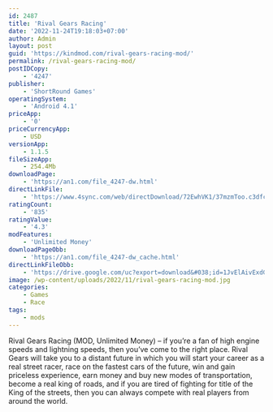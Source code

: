 ```yaml
---
id: 2487
title: 'Rival Gears Racing'
date: '2022-11-24T19:18:03+07:00'
author: Admin
layout: post
guid: 'https://kindmod.com/rival-gears-racing-mod/'
permalink: /rival-gears-racing-mod/
postIDCopy:
    - '4247'
publisher:
    - 'ShortRound Games'
operatingSystem:
    - 'Android 4.1'
priceApp:
    - '0'
priceCurrencyApp:
    - USD
versionApp:
    - 1.1.5
fileSizeApp:
    - 254.4Mb
downloadPage:
    - 'https://an1.com/file_4247-dw.html'
directLinkFile:
    - 'https://www.4sync.com/web/directDownload/72EwhVK1/37mzmToo.c3dfc3b02fa45dc1ef7bb4e24b858e47'
ratingCount:
    - '835'
ratingValue:
    - '4.3'
modFeatures:
    - 'Unlimited Money'
downloadPageObb:
    - 'https://an1.com/file_4247-dw_cache.html'
directLinkFileObb:
    - 'https://drive.google.com/uc?export=download&#038;id=1JvElAivExdGoKYn6E4gZA4b1j0_vxErI'
image: /wp-content/uploads/2022/11/rival-gears-racing-mod.jpg
categories:
    - Games
    - Race
tags:
    - mods
---
```


Rival Gears Racing (MOD, Unlimited Money) – if you’re a fan of high engine speeds and lightning speeds, then you’ve come to the right place. Rival Gears will take you to a distant future in which you will start your career as a real street racer, race on the fastest cars of the future, win and gain priceless experience, earn money and buy new modes of transportation, become a real king of roads, and if you are tired of fighting for title of the King of the streets, then you can always compete with real players from around the world.